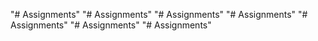 "# Assignments" 
"# Assignments" 
"# Assignments" 
"# Assignments" 
"# Assignments" 
"# Assignments" 
"# Assignments" 
